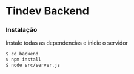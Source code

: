# Tindev Backend
### Instalação

Instale todas as dependencias e inicie o servidor

```sh
$ cd backend
$ npm install
$ node src/server.js
```
